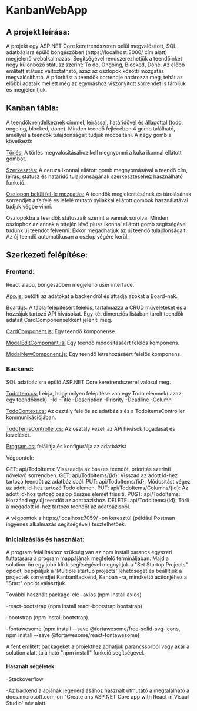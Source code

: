 # KanbanWebApp

## A projekt leírása:

A projekt egy ASP.NET Core keretrendszeren belül megvalósított, SQL adatbázisra épülő böngészőben (https://localhost:3000/ cím alatt) megjelenő webalkalmazás.
Segítségével rendszerezhetjük a teendőinket négy különböző státusz szerint: To do, Ongoing, Blocked, Done. 
Az előbb említett státusz változtatható, azaz az oszlopok közötti mozgatás megvalósítható. A prioritást a teendők sorrendje határozza meg, 
tehát az előbbi adataik mellett még az egymáshoz viszonyított sorrendet is tároljuk és megjelenítjük. 


## Kanban tábla:

A teendők rendelkeznek címmel, leírással, határidővel és állapottal (todo, ongoing, blocked, done). 
Minden teendő fejlécében 4 gomb található, amellyel a teendők tulajdonságait tudjuk módosítani. A négy gomb a következő:

<ins>Törlés:</ins> A törlés megvalósításához kell megnyomni a kuka ikonnal ellátott gombot.

<ins>Szerkesztés:</ins> A ceruza ikonnal ellátott gomb megnyomásával a teendő cím, leírás, státusz és határidő tulajdonságának szerkesztéséhez használható funkció.

<ins>Oszlopon belüli fel-le mozgatás:</ins> A teendők megjelenítésének és tárolásának sorrendjét a felfelé és lefelé mutató nyilakkal ellátott gombok használatával 
tudjuk végbe vinni. 

Oszlopokba a teendők státuszaik szerint a vannak sorolva. Minden oszlophoz az annak a tetején lévő plusz ikonnal ellátott gomb segítségével tudunk új 
teendőt felvenni.
Ekkor megadhatjuk az új teendő tulajdonságait. Az új teendő automatikusan a oszlop végére kerül.


## Szerkezeti felépítése:

### Frontend:

React alapú, böngészőben megjelenő user interface.

<ins>App.js:</ins> betölti az adatokat a backendről és áttadja azokat a Board-nak.

<ins>Board.js:</ins> A tábla felépítésért felelős, tartalmazza a CRUD műveleteket és a hozzájuk tartozó API hívásokat. 
       Egy két dimenziós listában tárolt teendők adatait CardComponensekként jeleníti meg.
       
<ins>CardComponent.js:</ins> Egy teendő komponense.

<ins>ModalEditComponant.js:</ins> Egy teendő módosításáért felelős komponens.

<ins>ModalNewComponent.js:</ins> Egy teendő létrehozásáért felelős komponens.


### Backend:

SQL adatbázisra épülő ASP.NET Core keretrendszerrel valósul meg.

<ins>TodoItem.cs:</ins> Leírja, hogy milyen felépítése van egy Todo elemnek( azaz egy teendőknek).
-Id
-Title
-Description
-Priority
-Deadline
-Column

<ins>TodoContext.cs:</ins> Az osztály felelős az adatbázis és a TodoItemsController kommunikációjában.

<ins>TodoTemsController.cs:</ins> Az osztály kezeli az APi hívások fogadását és kezelését.

<ins>Program.cs:</ins> felállítja és konfigurálja az adatbázist

Végpontok:

GET: api/TodoItems: Visszaadja az összes teendőt, prioritás szerinti növekvő sorrendben.
GET: api/TodoItems/{id}: Visszad az adott id-hez tartozó teendőt az adatbázisból.
PUT: api/TodoItems/{id}: Módosítást végez az adott id-hez tartozó Todo elemen.
PUT: api/TodoItems/Columns/{id}: Az adott id-hoz tartozó oszlop összes elemét frissíti.
POST: api/TodoItems: Hozzáad egy új teendőt az adatbázishoz.
DELETE: api/TodoItems/{id}: Törli a megadott id-hez tartozó teendőt az adatbázisból.

A végpontok a https://localhost:7059/ -on keresztül (például Postman ingyenes alkalmazás segítségével) tesztelhetőek.


### Inicializáslás és használat:

A program felállításhoz szükség van az npm install parancs egyszeri futtatására a program mappájának megfelelő termináljában. 
Majd a solution-ön egy jobb klikk segítségével megnyitjuk a "Set Startup Projects" opciót,  bepipáljuk a 'Multiple startup projects' lehetőséget 
és beállítjuk a projectek sorrendjét KanbanBackend, Kanban -ra, mindkettő actionjéhez a "Start" opciót választjuk. 

További használt package-ek:
-axios (npm install axios)

-react-bootstrap (npm install react-bootstrap bootstrap)

-bootstrap (npm install bootstrap)

-fontawesome (npm install --save @fortawesome/free-solid-svg-icons, npm install --save @fortawesome/react-fontawesome)

A fent említett packageket a projekthez adhatjuk parancssorból vagy akár a solution alatt található "npm install" funkció segítségével.

#### Használt segéletek:
-Stackoverflow

-Az backend alapjának legenerálásához használt útmutató a megtalálható a docs.microsoft.com-on "Create ans ASP.NET Core app with React in Visual Studio' név alatt.

